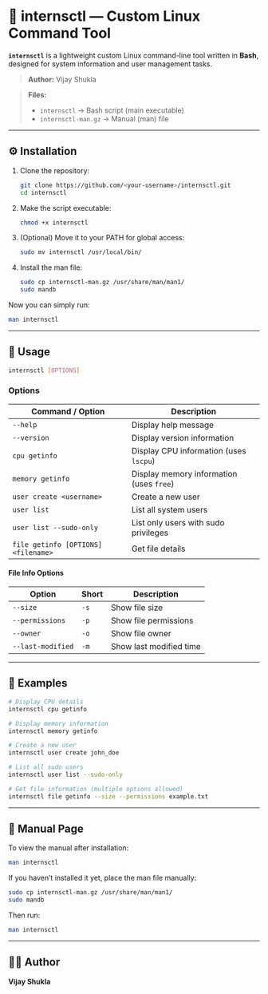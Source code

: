# 🧰 internsctl — Custom Linux Command Tool

**`internsctl`** is a lightweight custom Linux command-line tool written in **Bash**, designed for system information and user management tasks.

> **Author:** Vijay Shukla

> **Files:**
>
> * `internsctl` → Bash script (main executable)
> * `internsctl-man.gz` → Manual (man) file

---

## ⚙️ Installation

1. Clone the repository:

   ```bash
   git clone https://github.com/<your-username>/internsctl.git
   cd internsctl
   ```

2. Make the script executable:

   ```bash
   chmod +x internsctl
   ```

3. (Optional) Move it to your PATH for global access:

   ```bash
   sudo mv internsctl /usr/local/bin/
   ```

4. Install the man file:

   ```bash
   sudo cp internsctl-man.gz /usr/share/man/man1/
   sudo mandb
   ```

Now you can simply run:

```bash
man internsctl
```

---

## 🚀 Usage

```bash
internsctl [OPTIONS]
```

### Options

| Command / Option                    | Description                              |
| ----------------------------------- | ---------------------------------------- |
| `--help`                            | Display help message                     |
| `--version`                         | Display version information              |
| `cpu getinfo`                       | Display CPU information (uses `lscpu`)   |
| `memory getinfo`                    | Display memory information (uses `free`) |
| `user create <username>`            | Create a new user                        |
| `user list`                         | List all system users                    |
| `user list --sudo-only`             | List only users with sudo privileges     |
| `file getinfo [OPTIONS] <filename>` | Get file details                         |

#### File Info Options

| Option            | Short | Description             |
| ----------------- | ----- | ----------------------- |
| `--size`          | `-s`  | Show file size          |
| `--permissions`   | `-p`  | Show file permissions   |
| `--owner`         | `-o`  | Show file owner         |
| `--last-modified` | `-m`  | Show last modified time |

---

## 🧪 Examples

```bash
# Display CPU details
internsctl cpu getinfo

# Display memory information
internsctl memory getinfo

# Create a new user
internsctl user create john_doe

# List all sudo users
internsctl user list --sudo-only

# Get file information (multiple options allowed)
internsctl file getinfo --size --permissions example.txt
```

---

## 📖 Manual Page

To view the manual after installation:

```bash
man internsctl
```

If you haven’t installed it yet, place the man file manually:

```bash
sudo cp internsctl-man.gz /usr/share/man/man1/
sudo mandb
```

Then run:

```bash
man internsctl
```

---

## 🧑‍💻 Author
**Vijay Shukla**

